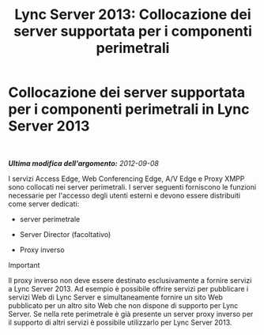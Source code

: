 ﻿---
title: 'Lync Server 2013: Collocazione dei server supportata per i componenti perimetrali'
TOCTitle: Collocazione dei server supportata per i componenti perimetrali
ms:assetid: 435c4dd8-36af-4b71-9b88-3ffcf0fc5c65
ms:mtpsurl: https://technet.microsoft.com/it-it/library/Gg425934(v=OCS.15)
ms:contentKeyID: 49300350
ms.date: 08/24/2015
mtps_version: v=OCS.15
ms.translationtype: HT
---

# Collocazione dei server supportata per i componenti perimetrali in Lync Server 2013

 

_**Ultima modifica dell'argomento:** 2012-09-08_

I servizi Access Edge, Web Conferencing Edge, A/V Edge e Proxy XMPP sono collocati nei server perimetrali. I server seguenti forniscono le funzioni necessarie per l'accesso degli utenti esterni e devono essere distribuiti come server dedicati:

  - server perimetrale

  - Server Director (facoltativo)

  - Proxy inverso

> [!IMPORTANT]  
> Il proxy inverso non deve essere destinato esclusivamente a fornire servizi a Lync Server 2013. Ad esempio è possibile offrire servizi per pubblicare i servizi Web di Lync Server e simultaneamente fornire un sito Web pubblicato per un altro sito Web che non dispone di supporto per Lync Server. Se nella rete perimetrale è già presente un server proxy inverso per il supporto di altri servizi è possibile utilizzarlo per Lync Server 2013.
